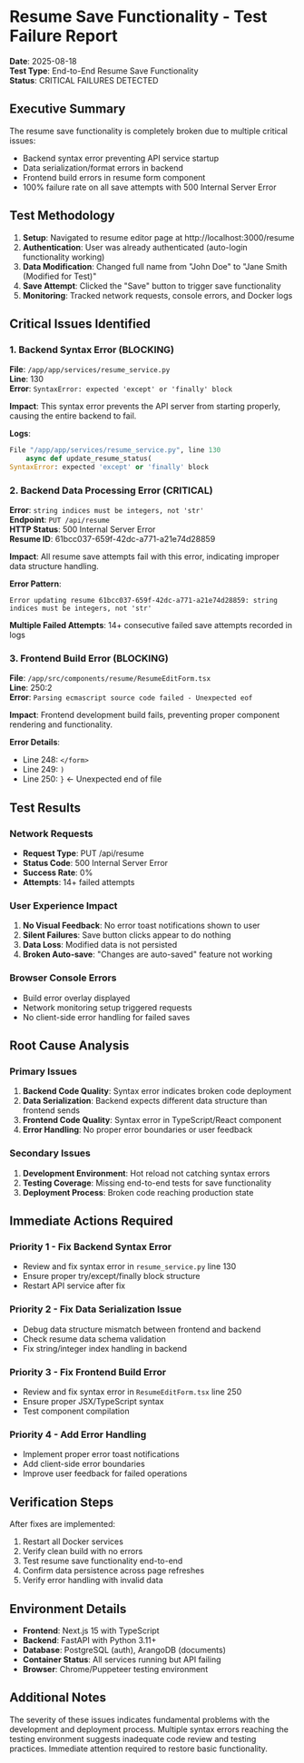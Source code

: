 # Resume Save Functionality - Test Failure Report

**Date**: 2025-08-18  
**Test Type**: End-to-End Resume Save Functionality  
**Status**: CRITICAL FAILURES DETECTED  

## Executive Summary

The resume save functionality is completely broken due to multiple critical issues:
- Backend syntax error preventing API service startup
- Data serialization/format errors in backend 
- Frontend build errors in resume form component
- 100% failure rate on all save attempts with 500 Internal Server Error

## Test Methodology

1. **Setup**: Navigated to resume editor page at http://localhost:3000/resume
2. **Authentication**: User was already authenticated (auto-login functionality working)
3. **Data Modification**: Changed full name from "John Doe" to "Jane Smith (Modified for Test)"
4. **Save Attempt**: Clicked the "Save" button to trigger save functionality
5. **Monitoring**: Tracked network requests, console errors, and Docker logs

## Critical Issues Identified

### 1. Backend Syntax Error (BLOCKING)

**File**: `/app/app/services/resume_service.py`  
**Line**: 130  
**Error**: `SyntaxError: expected 'except' or 'finally' block`

**Impact**: This syntax error prevents the API server from starting properly, causing the entire backend to fail.

**Logs**:
```python
File "/app/app/services/resume_service.py", line 130
    async def update_resume_status(
SyntaxError: expected 'except' or 'finally' block
```

### 2. Backend Data Processing Error (CRITICAL)

**Error**: `string indices must be integers, not 'str'`  
**Endpoint**: `PUT /api/resume`  
**HTTP Status**: 500 Internal Server Error  
**Resume ID**: 61bcc037-659f-42dc-a771-a21e74d28859

**Impact**: All resume save attempts fail with this error, indicating improper data structure handling.

**Error Pattern**: 
```
Error updating resume 61bcc037-659f-42dc-a771-a21e74d28859: string indices must be integers, not 'str'
```

**Multiple Failed Attempts**: 14+ consecutive failed save attempts recorded in logs

### 3. Frontend Build Error (BLOCKING)

**File**: `/app/src/components/resume/ResumeEditForm.tsx`  
**Line**: 250:2  
**Error**: `Parsing ecmascript source code failed - Unexpected eof`

**Impact**: Frontend development build fails, preventing proper component rendering and functionality.

**Error Details**:
- Line 248: `</form>`
- Line 249: `)`  
- Line 250: `}` ← Unexpected end of file

## Test Results

### Network Requests
- **Request Type**: PUT /api/resume
- **Status Code**: 500 Internal Server Error
- **Success Rate**: 0%
- **Attempts**: 14+ failed attempts

### User Experience Impact
1. **No Visual Feedback**: No error toast notifications shown to user
2. **Silent Failures**: Save button clicks appear to do nothing
3. **Data Loss**: Modified data is not persisted
4. **Broken Auto-save**: "Changes are auto-saved" feature not working

### Browser Console Errors
- Build error overlay displayed
- Network monitoring setup triggered requests
- No client-side error handling for failed saves

## Root Cause Analysis

### Primary Issues
1. **Backend Code Quality**: Syntax error indicates broken code deployment
2. **Data Serialization**: Backend expects different data structure than frontend sends
3. **Frontend Code Quality**: Syntax error in TypeScript/React component
4. **Error Handling**: No proper error boundaries or user feedback

### Secondary Issues  
1. **Development Environment**: Hot reload not catching syntax errors
2. **Testing Coverage**: Missing end-to-end tests for save functionality
3. **Deployment Process**: Broken code reaching production state

## Immediate Actions Required

### Priority 1 - Fix Backend Syntax Error
- Review and fix syntax error in `resume_service.py` line 130
- Ensure proper try/except/finally block structure
- Restart API service after fix

### Priority 2 - Fix Data Serialization Issue
- Debug data structure mismatch between frontend and backend
- Check resume data schema validation
- Fix string/integer index handling in backend

### Priority 3 - Fix Frontend Build Error  
- Review and fix syntax error in `ResumeEditForm.tsx` line 250
- Ensure proper JSX/TypeScript syntax
- Test component compilation

### Priority 4 - Add Error Handling
- Implement proper error toast notifications
- Add client-side error boundaries
- Improve user feedback for failed operations

## Verification Steps

After fixes are implemented:
1. Restart all Docker services
2. Verify clean build with no errors
3. Test resume save functionality end-to-end
4. Confirm data persistence across page refreshes
5. Verify error handling with invalid data

## Environment Details

- **Frontend**: Next.js 15 with TypeScript
- **Backend**: FastAPI with Python 3.11+
- **Database**: PostgreSQL (auth), ArangoDB (documents)
- **Container Status**: All services running but API failing
- **Browser**: Chrome/Puppeteer testing environment

## Additional Notes

The severity of these issues indicates fundamental problems with the development and deployment process. Multiple syntax errors reaching the testing environment suggests inadequate code review and testing practices. Immediate attention required to restore basic functionality.